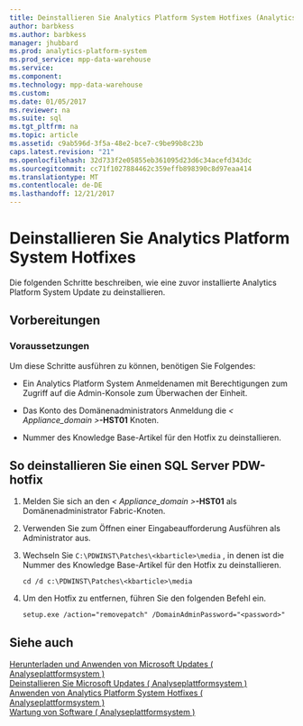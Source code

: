 ```yaml
---
title: Deinstallieren Sie Analytics Platform System Hotfixes (Analytics Platform System)
author: barbkess
ms.author: barbkess
manager: jhubbard
ms.prod: analytics-platform-system
ms.prod_service: mpp-data-warehouse
ms.service: 
ms.component: 
ms.technology: mpp-data-warehouse
ms.custom: 
ms.date: 01/05/2017
ms.reviewer: na
ms.suite: sql
ms.tgt_pltfrm: na
ms.topic: article
ms.assetid: c9ab596d-3f5a-48e2-bce7-c9be99b8c23b
caps.latest.revision: "21"
ms.openlocfilehash: 32d733f2e05855eb361095d23d6c34acefd343dc
ms.sourcegitcommit: cc71f1027884462c359effb898390c8d97eaa414
ms.translationtype: MT
ms.contentlocale: de-DE
ms.lasthandoff: 12/21/2017
---
```

# <a name="uninstall-analytics-platform-system-hotfixes"></a>Deinstallieren Sie Analytics Platform System Hotfixes
Die folgenden Schritte beschreiben, wie eine zuvor installierte Analytics Platform System Update zu deinstallieren.  
  
## <a name="before-you-begin"></a>Vorbereitungen  
  
### <a name="prerequisites"></a>Voraussetzungen  
Um diese Schritte ausführen zu können, benötigen Sie Folgendes:  
  
-   Ein Analytics Platform System Anmeldenamen mit Berechtigungen zum Zugriff auf die Admin-Konsole zum Überwachen der Einheit.  
  
-   Das Konto des Domänenadministrators Anmeldung die *< Appliance_domain >***-HST01** Knoten.  
  
-   Nummer des Knowledge Base-Artikel für den Hotfix zu deinstallieren.  
  
## <a name="HowToUninstallPDW"></a>So deinstallieren Sie einen SQL Server PDW-hotfix  
  
1.  Melden Sie sich an den *< Appliance_domain >***-HST01** als Domänenadministrator Fabric-Knoten.  
  
2.  Verwenden Sie zum Öffnen einer Eingabeaufforderung Ausführen als Administrator aus.  
  
3.  Wechseln Sie `C:\PDWINST\Patches\<kbarticle>\media` , in denen  *<kbarticle>*  ist die Nummer des Knowledge Base-Artikel für den Hotfix zu deinstallieren.  
  
    ```  
    cd /d c:\PDWINST\Patches\<kbarticle>\media  
    ```  
  
4.  Um den Hotfix zu entfernen, führen Sie den folgenden Befehl ein.  
  
    ```  
    setup.exe /action="removepatch" /DomainAdminPassword="<password>"  
    ```  
  
## <a name="see-also"></a>Siehe auch  
[Herunterladen und Anwenden von Microsoft Updates &#40; Analyseplattformsystem &#41;](download-and-apply-microsoft-updates.md)  
[Deinstallieren Sie Microsoft Updates &#40; Analyseplattformsystem &#41;](uninstall-microsoft-updates.md)  
[Anwenden von Analytics Platform System Hotfixes &#40; Analyseplattformsystem &#41;](apply-analytics-platform-system-hotfixes.md)  
[Wartung von Software &#40; Analyseplattformsystem &#41;](software-servicing.md)  
  
